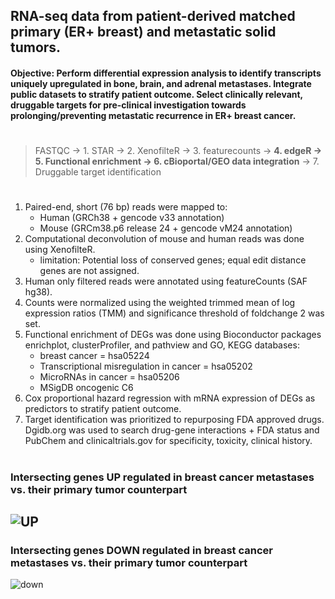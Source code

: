 ## RNA-seq data from patient-derived matched primary (ER+ breast) and metastatic solid tumors. 
#### Objective: Perform differential expression analysis to identify transcripts uniquely upregulated in bone, brain, and adrenal metastases. Integrate public datasets to stratify patient outcome. Select clinically relevant, druggable targets for pre-clinical investigation towards prolonging/preventing metastatic recurrence in ER+ breast cancer.

#
>
> FASTQC -> 1. STAR -> 2. XenofilteR -> 3. featurecounts -> **4. edgeR -> 5. Functional enrichment -> 6. cBioportal/GEO data integration** -> 7. Druggable target identification

#
1. Paired-end, short (76 bp) reads were mapped to:
   + Human (GRCh38 + gencode v33 annotation)
   + Mouse (GRCm38.p6 release 24 + gencode vM24 annotation) 
2. Computational deconvolution of mouse and human reads was done using XenofilteR.
   + limitation: Potential loss of conserved genes; equal edit distance genes are not assigned.
3. Human only filtered reads were annotated using featureCounts (SAF hg38).
4. Counts were normalized using the weighted trimmed mean of log expression ratios (TMM) and significance threshold of foldchange 2 was set.
5. Functional enrichment of DEGs was done using Bioconductor packages enrichplot, clusterProfiler, and pathview and GO, KEGG databases:
   + breast cancer = hsa05224
   + Transcriptional misregulation in cancer = hsa05202
   + MicroRNAs in cancer = hsa05206
   + MSigDB oncogenic C6
6. Cox proportional hazard regression with mRNA expression of DEGs as predictors to stratify patient outcome.
7. Target identification was prioritized to repurposing FDA approved drugs. Dgidb.org was used to search drug-gene interactions + FDA status and PubChem and clinicaltrials.gov for specificity, toxicity, clinical history.
#

### Intersecting genes **UP regulated** in breast cancer metastases vs. their primary tumor counterpart
![UP](https://user-images.githubusercontent.com/60406281/107899829-6b46eb80-6f0d-11eb-8e51-bfcbf802ab83.jpeg)
---
### Intersecting genes **DOWN regulated** in breast cancer metastases vs. their primary tumor counterpart
![down](https://user-images.githubusercontent.com/60406281/107899828-6aae5500-6f0d-11eb-818f-7338a3900f42.jpeg)
